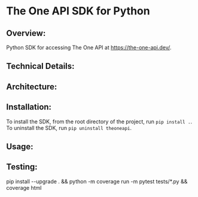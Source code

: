 # The One API SDK for Python

## Overview:
Python SDK for accessing The One API at https://the-one-api.dev/.

## Technical Details:

## Architecture:

## Installation:
To install the SDK, from the root directory of the project, run `pip install .`.
To uninstall the SDK, run `pip uninstall theoneapi`.

## Usage:

## Testing:

pip install --upgrade . && python -m coverage run -m pytest tests/*.py && coverage html